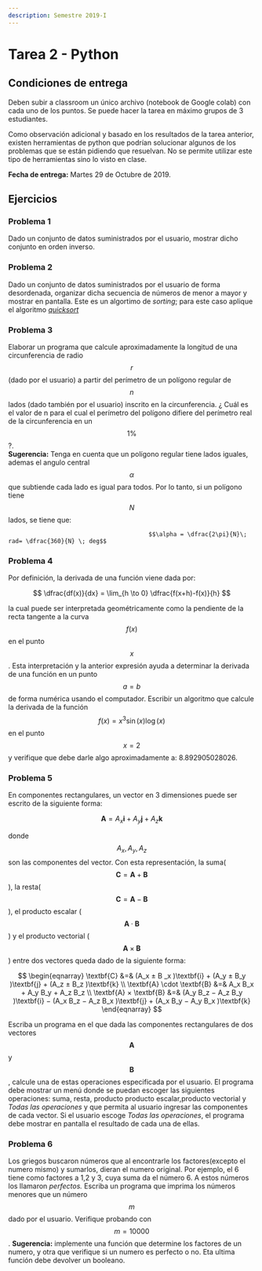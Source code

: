 ```yaml
---
description: Semestre 2019-I
---
```


# Tarea 2 - Python

## Condiciones de entrega

Deben subir a classroom un único archivo \(notebook de Google colab\) con cada uno de los puntos. Se puede hacer la tarea en máximo grupos de 3 estudiantes. 

Como observación adicional y basado en los resultados de la tarea anterior, existen herramientas de python que podrían solucionar algunos de los problemas que se están pidiendo que resuelvan. No se permite utilizar este tipo de herramientas sino lo visto en clase.

**Fecha de entrega:** Martes 29 de Octubre de 2019.

## Ejercicios

### Problema 1

Dado un conjunto de datos suministrados por el usuario, mostrar dicho conjunto en orden inverso.

### Problema 2

Dado un conjunto de datos suministrados por el usuario de forma desordenada, organizar dicha secuencia de números de menor a mayor y mostrar en pantalla. Este es un algortimo de _sorting_; para este caso aplique el algoritmo [_quicksort_](http://sorting.at/) 

### Problema 3

Elaborar un programa que calcule aproximadamente la longitud de una circunferencia de radio $$r$$ \(dado por el usuario\) a partir del perímetro de un polígono regular de $$n$$ lados \(dado también por el usuario\) inscrito en la circunferencia. ¿ Cuál es el valor de n para el cual el perímetro del polígono difiere del perímetro real de la circunferencia en un $$1\% $$ ?.  
**Sugerencia:** Tenga en cuenta que un polígono regular tiene lados iguales, ademas el angulo central $$\alpha$$ que subtiende cada lado es igual para todos. Por lo tanto, si un polígono tiene $$N$$ lados, se tiene que:  
  
                                            $$\alpha = \dfrac{2\pi}{N}\; rad= \dfrac{360}{N} \; deg$$    

### Problema 4

Por definición, la derivada de una función viene dada por:

$$
\dfrac{df(x)}{dx} = \lim_{h \to 0} \dfrac{f(x+h)-f(x)}{h}
$$

la cual puede ser interpretada geométricamente como la pendiente de la recta tangente a la curva $$f(x) $$ en el punto $$x$$ . Esta interpretación y la anterior expresión ayuda a determinar la derivada de una función en un punto $$a = b$$ de forma numérica usando el computador. Escribir un algoritmo que calcule la derivada de la función $$f(x) = x^3\sin(x)\log(x)$$ en el punto $$ x=2 $$ y verifique que debe darle algo aproximadamente a: 8.892905028026.

### Problema 5

En componentes rectangulares, un vector en 3 dimensiones puede ser escrito de la siguiente forma:

$$
\textbf{A} = A_x\textbf{i} + A_y\textbf{j} +A_z\textbf{k}
$$

donde $$A_x , A_y , A_z$$ son las componentes del vector. Con esta representación, la suma\($$\textbf{C} = \textbf{A} + \textbf{B}$$\), la resta\($$\textbf{C} = \textbf{A} - \textbf{B}$$\), el producto escalar \($$\textbf{A} \cdot \textbf{B}$$\) y el producto vectorial \($$\textbf{A} × \textbf{B}$$\) entre dos vectores queda dado de la siguiente forma:

$$
\begin{eqnarray}
\textbf{C} &=& (A_x ± B _x )\textbf{i} + (A_y ± B_y )\textbf{j} + (A_z ± B_z )\textbf{k} \\ 
\textbf{A} \cdot \textbf{B} &=& A_x B_x + A_y B_y + A_z B_z \\
\textbf{A} × \textbf{B} &=& (A_y B_z − A_z B_y )\textbf{i} − (A_x B_z − A_z B_x )\textbf{j} + (A_x B_y − A_y B_x )\textbf{k}
\end{eqnarray}
$$

Escriba un programa en el que dada las componentes rectangulares de dos vectores $$\textbf{A}$$ y $$\textbf{B}$$ , calcule una de estas operaciones especificada por el usuario. El programa debe mostrar un menú donde se puedan escoger las siguientes operaciones: suma, resta, producto producto escalar,producto vectorial y _Todas las operaciones_ y que permita al usuario ingresar las componentes de cada vector. Si el usuario escoge _Todas las operaciones_, el programa debe mostrar en pantalla el resultado de cada una de ellas.

### Problema 6

Los griegos buscaron números que al encontrarle los factores\(excepto el numero mismo\) y sumarlos, dieran el numero original. Por ejemplo, el 6 tiene como factores a 1,2 y 3, cuya suma da el número 6. A estos números los llamaron _perfectos._ Escriba un programa que imprima los números menores que un número  $$m$$ dado por el usuario. Verifique probando con $$m =  10000$$. **Sugerencia:** implemente una función que determine los factores de un numero, y otra que verifique si un numero es perfecto o no. Eta ultima función debe devolver un booleano.

